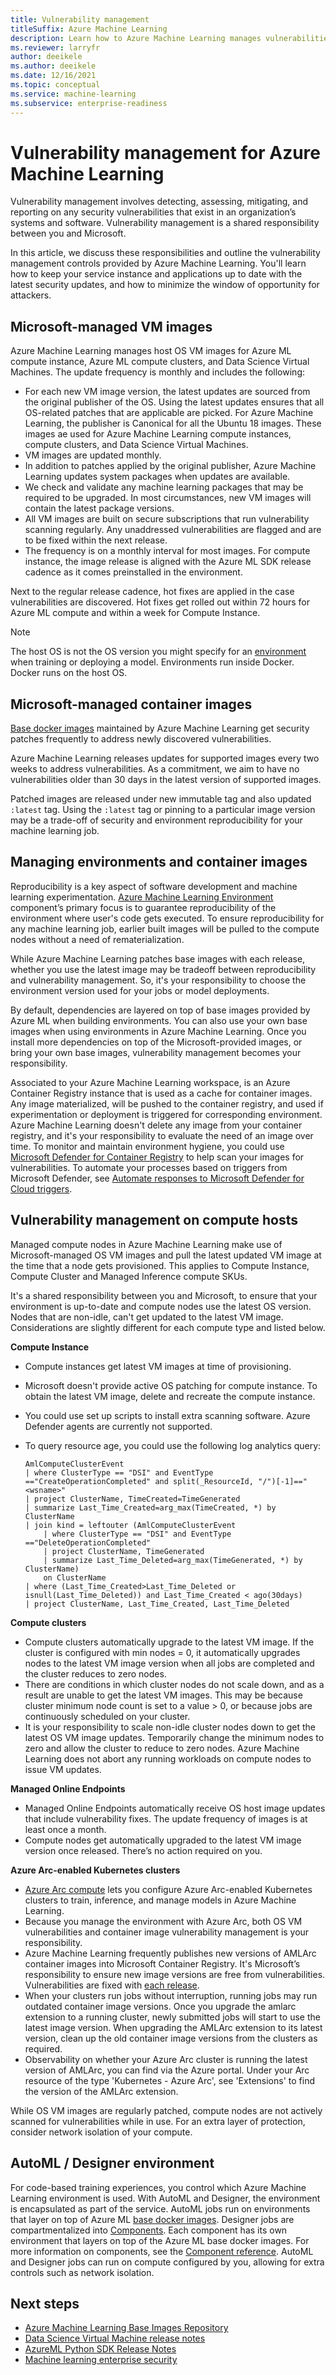 ```yaml
---
title: Vulnerability management
titleSuffix: Azure Machine Learning
description: Learn how to Azure Machine Learning manages vulnerabilities in Docker images used by the service
ms.reviewer: larryfr
author: deeikele
ms.author: deeikele
ms.date: 12/16/2021
ms.topic: conceptual
ms.service: machine-learning
ms.subservice: enterprise-readiness
---
```


# Vulnerability management for Azure Machine Learning

Vulnerability management involves detecting, assessing, mitigating, and reporting on any security vulnerabilities that exist in an organization’s systems and software. Vulnerability management is a shared responsibility between you and Microsoft.

In this article, we discuss these responsibilities and outline the vulnerability management controls provided by Azure Machine Learning. You'll learn how to keep your service instance and applications up to date with the latest security updates, and how to minimize the window of opportunity for attackers.

## Microsoft-managed VM images 

Azure Machine Learning manages host OS VM images for Azure ML compute instance, Azure ML compute clusters, and Data Science Virtual Machines. The update frequency is monthly and includes the following:

* For each new VM image version, the latest updates are sourced from the original publisher of the OS. Using the latest updates ensures that all OS-related patches that are applicable are picked. For Azure Machine Learning, the publisher is Canonical for all the Ubuntu 18 images. These images ae used for Azure Machine Learning compute instances, compute clusters, and Data Science Virtual Machines. 
* VM images are updated monthly.  
* In addition to patches applied by the original publisher, Azure Machine Learning updates system packages when updates are available. 
* We check and validate any machine learning packages that may be required to be upgraded. In most circumstances, new VM images will contain the latest package versions.  
* All VM images are built on secure subscriptions that run vulnerability scanning regularly. Any unaddressed vulnerabilities are flagged and are to be fixed within the next release.  
* The frequency is on a monthly interval for most images. For compute instance, the image release is aligned with the Azure ML SDK release cadence as it comes preinstalled in the environment. 

Next to the regular release cadence, hot fixes are applied in the case vulnerabilities are discovered. Hot  fixes get rolled out within 72 hours for Azure ML compute and within a week for Compute Instance. 

> [!NOTE]
> The host OS is not the OS version you might specify for an [environment](how-to-use-environments.md) when training or deploying a model. Environments run inside Docker. Docker runs on the host OS.

## Microsoft-managed container images 

[Base docker images](https://github.com/Azure/AzureML-Containers) maintained by Azure Machine Learning get security patches frequently to address newly discovered vulnerabilities.  

Azure Machine Learning releases updates for supported images every two weeks to address vulnerabilities. As a commitment, we aim to have no vulnerabilities older than 30 days in the latest version of supported images. 

Patched images are released under new immutable tag and also updated `:latest` tag. Using the `:latest` tag or pinning to a particular image version may be a trade-off of security and environment reproducibility for your machine learning job. 

## Managing environments and container images  

Reproducibility is a key aspect of software development and machine learning experimentation. [Azure Machine Learning Environment](concept-environments.md) component’s primary focus is to guarantee reproducibility of the environment where user's code gets executed. To ensure reproducibility for any machine learning job, earlier built images will be pulled to the compute nodes without a need of rematerialization. 

While Azure Machine Learning patches base images with each release, whether you use the latest image may be tradeoff between reproducibility and vulnerability management. So, it's your responsibility to choose the environment version used for your jobs or model deployments.  

By default, dependencies are layered on top of base images provided by Azure ML when building environments. You can also use your own base images when using environments in Azure Machine Learning. Once you install more dependencies on top of the Microsoft-provided images, or bring your own base images, vulnerability management becomes your responsibility.  

Associated to your Azure Machine Learning workspace, is an Azure Container Registry instance that is used as a cache for container images. Any image materialized, will be pushed to the container registry, and used if experimentation or deployment is triggered for corresponding environment. Azure Machine Learning doesn't delete any image from your container registry, and it's your responsibility to evaluate the need of an image over time. To monitor and maintain environment hygiene, you could use [Microsoft Defender for Container Registry](/azure/defender-for-cloud/defender-for-container-registries-usage) to help scan your images for vulnerabilities. To automate your processes based on triggers from Microsoft Defender, see [Automate responses to Microsoft Defender for Cloud triggers](/azure/defender-for-cloud/workflow-automation).

## Vulnerability management on compute hosts 

Managed compute nodes in Azure Machine Learning make use of Microsoft-managed OS VM images and pull the latest updated VM image at the time that a node gets provisioned. This applies to Compute Instance, Compute Cluster and Managed Inference compute SKUs. 

It's a shared responsibility between you and Microsoft, to ensure that your environment is up-to-date and compute nodes use the latest OS version. Nodes that are non-idle, can't get updated to the latest VM image. Considerations are slightly different for each compute type and listed below. 

__Compute Instance__

* Compute instances get latest VM images at time of provisioning. 
* Microsoft doesn't provide active OS patching for compute instance. To obtain the latest VM image, delete and recreate the compute instance. 
* You could use set up scripts to install extra scanning software. Azure Defender agents are currently not supported. 
* To query resource age, you could use the following log analytics query: 

    ```kusto
    AmlComputeClusterEvent 
    | where ClusterType == "DSI" and EventType =="CreateOperationCompleted" and split(_ResourceId, "/")[-1]=="<wsname>" 
    | project ClusterName, TimeCreated=TimeGenerated 
    | summarize Last_Time_Created=arg_max(TimeCreated, *) by ClusterName 
    | join kind = leftouter (AmlComputeClusterEvent
        | where ClusterType == "DSI" and EventType =="DeleteOperationCompleted"  
        | project ClusterName, TimeGenerated 
        | summarize Last_Time_Deleted=arg_max(TimeGenerated, *) by ClusterName) 
        on ClusterName  
    | where (Last_Time_Created>Last_Time_Deleted or isnull(Last_Time_Deleted)) and Last_Time_Created < ago(30days) 
    | project ClusterName, Last_Time_Created, Last_Time_Deleted 
    ```

__Compute clusters__ 

* Compute clusters automatically upgrade to the latest VM image. If the cluster is configured with min nodes = 0, it automatically upgrades nodes to the latest VM image version when all jobs are completed and the cluster reduces to zero nodes.
* There are conditions in which cluster nodes do not scale down, and as a result are unable to get the latest VM images. This may be because cluster minimum node count is set to a value > 0, or because jobs are continuously scheduled on your cluster.
* It is your responsibility to scale non-idle cluster nodes down to get the latest OS VM image updates. Temporarily change the minimum nodes to zero and allow the cluster to reduce to zero nodes. Azure Machine Learning does not abort any running workloads on compute nodes to issue VM updates. 

__Managed Online Endpoints__

* Managed Online Endpoints automatically receive OS host image updates that include vulnerability fixes. The update frequency of images is at least once a month. 
* Compute nodes get automatically upgraded to the latest VM image version once released. There’s no action required on you.  

__Azure Arc-enabled Kubernetes clusters__ 

* [Azure Arc compute](how-to-attach-arc-kubernetes.md) lets you configure Azure Arc-enabled Kubernetes clusters to train, inference, and manage models in Azure Machine Learning. 
* Because you manage the environment with Azure Arc, both OS VM vulnerabilities and container image vulnerability management is your responsibility.  
* Azure Machine Learning frequently publishes new versions of AMLArc container images into Microsoft Container Registry. It's Microsoft’s responsibility to ensure new image versions are free from vulnerabilities. Vulnerabilities are fixed with [each release](https://github.com/Azure/AML-Kubernetes/blob/master/docs/release-notes.md).
* When your clusters run jobs without interruption, running jobs may run outdated container image versions. Once you upgrade the amlarc extension to a running cluster, newly submitted jobs will start to use the latest image version. When upgrading the AMLArc extension to its latest version, clean up the old container image versions from the clusters as required. 
* Observability on whether your Azure Arc cluster is running the latest version of AMLArc, you can find via the Azure portal. Under your Arc resource of the type 'Kubernetes - Azure Arc', see 'Extensions' to find the version of the AMLArc extension. 

While OS VM images are regularly patched, compute nodes are not actively scanned for vulnerabilities while in use. For an extra layer of protection, consider network isolation of your compute.  

## AutoML / Designer environment 

For code-based training experiences, you control which Azure Machine Learning environment is used. With AutoML and Designer, the environment is encapsulated as part of the service. AutoML jobs run on environments that layer on top of Azure ML [base docker images](https://github.com/Azure/AzureML-Containers). Designer jobs are compartmentalized into [Components](concept-designer.md#component). Each component has its own environment that layers on top of the Azure ML base docker images. For more information on components, see the [Component reference](/azure/machine-learning/component-reference/component-reference). AutoML and Designer jobs can run on compute configured by you, allowing for extra controls such as network isolation. 

## Next steps

* [Azure Machine Learning Base Images Repository](https://github.com/Azure/AzureML-Containers)
* [Data Science Virtual Machine release notes](/azure/machine-learning/data-science-virtual-machine/release-notes)
* [AzureML Python SDK Release Notes](/azure/machine-learning/azure-machine-learning-release-notes)
* [Machine learning enterprise security](/azure/cloud-adoption-framework/ready/azure-best-practices/ai-machine-learning-enterprise-security)
